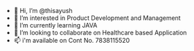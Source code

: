 - 👋 Hi, I’m @thisayush
- 👀 I’m interested in Product Development and Management
- 🌱 I’m currently learning JAVA
- 💞️ I’m looking to collaborate on Healthcare based Application
- 📫 i'm available on Cont No. 7838115520

<!---
thisayush/thisayush is a ✨ special ✨ repository because its `README.md` (this file) appears on your GitHub profile.
You can click the Preview link to take a look at your changes.
--->

